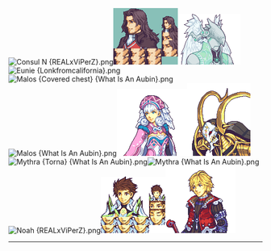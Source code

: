 ![Consul N {REALxViPerZ}.png](https://raw.githubusercontent.com/Klokinator/FE-Repo/main/Portrait%20Repository/Non-FE%20Properties/Xenoblade/Consul%20N%20%7BREALxViPerZ%7D.png "Consul N {REALxViPerZ}.png")![Dunban {BuskHusker}.png](https://raw.githubusercontent.com/Klokinator/FE-Repo/main/Portrait%20Repository/Non-FE%20Properties/Xenoblade/Dunban%20%7BBuskHusker%7D.png "Dunban {BuskHusker}.png")![Entia Guard {Lenh}.png](https://raw.githubusercontent.com/Klokinator/FE-Repo/main/Portrait%20Repository/Non-FE%20Properties/Xenoblade/Entia%20Guard%20%7BLenh%7D.png "Entia Guard {Lenh}.png")![Eunie {Lonkfromcalifornia}.png](https://raw.githubusercontent.com/Klokinator/FE-Repo/main/Portrait%20Repository/Non-FE%20Properties/Xenoblade/Eunie%20%7BLonkfromcalifornia%7D.png "Eunie {Lonkfromcalifornia}.png")![Malos {Covered chest} {What Is An Aubin}.png](https://raw.githubusercontent.com/Klokinator/FE-Repo/main/Portrait%20Repository/Non-FE%20Properties/Xenoblade/Malos%20(Covered%20chest)%20%7BWhat%20Is%20An%20Aubin%7D.png "Malos {Covered chest} {What Is An Aubin}.png")![Malos {What Is An Aubin}.png](https://raw.githubusercontent.com/Klokinator/FE-Repo/main/Portrait%20Repository/Non-FE%20Properties/Xenoblade/Malos%20%7BWhat%20Is%20An%20Aubin%7D.png "Malos {What Is An Aubin}.png")![Melia {Melia}.png](https://raw.githubusercontent.com/Klokinator/FE-Repo/main/Portrait%20Repository/Non-FE%20Properties/Xenoblade/Melia%20%7BMelia%7D.png "Melia {Melia}.png")![Metal Face {Melia}.png](https://raw.githubusercontent.com/Klokinator/FE-Repo/main/Portrait%20Repository/Non-FE%20Properties/Xenoblade/Metal%20Face%20%7BMelia%7D.png "Metal Face {Melia}.png")![Mythra {Torna} {What Is An Aubin}.png](https://raw.githubusercontent.com/Klokinator/FE-Repo/main/Portrait%20Repository/Non-FE%20Properties/Xenoblade/Mythra%20(Torna)%20%7BWhat%20Is%20An%20Aubin%7D.png "Mythra {Torna} {What Is An Aubin}.png")![Mythra {What Is An Aubin}.png](https://raw.githubusercontent.com/Klokinator/FE-Repo/main/Portrait%20Repository/Non-FE%20Properties/Xenoblade/Mythra%20%7BWhat%20Is%20An%20Aubin%7D.png "Mythra {What Is An Aubin}.png")![Noah {REALxViPerZ}.png](https://raw.githubusercontent.com/Klokinator/FE-Repo/main/Portrait%20Repository/Non-FE%20Properties/Xenoblade/Noah%20%7BREALxViPerZ%7D.png "Noah {REALxViPerZ}.png")![Rex {Sterling Glovner}.png](https://raw.githubusercontent.com/Klokinator/FE-Repo/main/Portrait%20Repository/Non-FE%20Properties/Xenoblade/Rex%20%7BSterling%20Glovner%7D.png "Rex {Sterling Glovner}.png")![Shulk {Melia}.png](https://raw.githubusercontent.com/Klokinator/FE-Repo/main/Portrait%20Repository/Non-FE%20Properties/Xenoblade/Shulk%20%7BMelia%7D.png "Shulk {Melia}.png")



----

